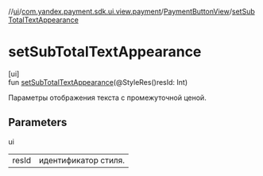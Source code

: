 //[ui](../../../index.md)/[com.yandex.payment.sdk.ui.view.payment](../index.md)/[PaymentButtonView](index.md)/[setSubTotalTextAppearance](set-sub-total-text-appearance.md)

# setSubTotalTextAppearance

[ui]\
fun [setSubTotalTextAppearance](set-sub-total-text-appearance.md)(@StyleRes()resId: Int)

Параметры отображения текста с промежуточной ценой.

## Parameters

ui

| | |
|---|---|
| resId | идентификатор стиля. |

